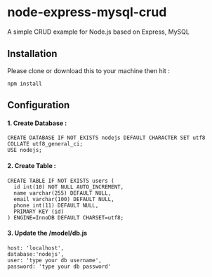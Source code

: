 # node-express-mysql-crud
A simple CRUD example for Node.js based on Express, MySQL 

## Installation
Please clone or download this to your machine then hit :

	npm install


## Configuration
#### 1. Create Database :

	CREATE DATABASE IF NOT EXISTS nodejs DEFAULT CHARACTER SET utf8 COLLATE utf8_general_ci;
	USE nodejs;

#### 2. Create Table :

	CREATE TABLE IF NOT EXISTS users (
	  id int(10) NOT NULL AUTO_INCREMENT,
	  name varchar(255) DEFAULT NULL,
	  email varchar(100) DEFAULT NULL,
	  phone int(11) DEFAULT NULL,
	  PRIMARY KEY (id)
	) ENGINE=InnoDB DEFAULT CHARSET=utf8;

#### 3. Update the /model/db.js

	host: 'localhost',
	database:'nodejs',
	user: 'type your db username',
	password: 'type your db password'
